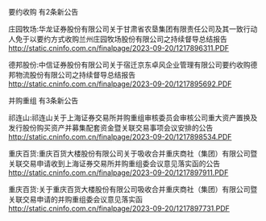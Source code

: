 要约收购 有2条新公告 

庄园牧场:华龙证券股份有限公司关于甘肃省农垦集团有限责任公司及其一致行动人免于以要约方式收购兰州庄园牧场股份有限公司之持续督导总结报告 http://static.cninfo.com.cn/finalpage/2023-09-20/1217896311.PDF 

德邦股份:中信证券股份有限公司关于宿迁京东卓风企业管理有限公司要约收购德邦物流股份有限公司之持续督导总结报告 http://static.cninfo.com.cn/finalpage/2023-09-20/1217895692.PDF 

并购重组 有3条新公告 

祁连山:祁连山关于上海证券交易所并购重组审核委员会审核公司重大资产置换及发行股份购买资产并募集配套资金暨关联交易事项会议安排的公告 http://static.cninfo.com.cn/finalpage/2023-09-20/1217898534.PDF 

重庆百货:重庆百货大楼股份有限公司关于吸收合并重庆商社（集团）有限公司暨关联交易申请收到上海证券交易所并购重组委会议意见落实函的公告 http://static.cninfo.com.cn/finalpage/2023-09-20/1217897911.PDF 

重庆百货:关于重庆百货大楼股份有限公司吸收合并重庆商社（集团）有限公司暨关联交易申请的并购重组委会议意见落实函 http://static.cninfo.com.cn/finalpage/2023-09-20/1217897731.PDF 

